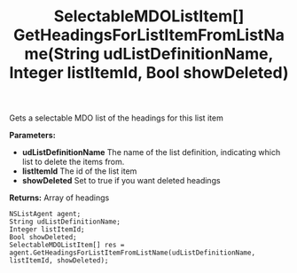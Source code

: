 ﻿---
uid: crmscript_ref_NSListAgent_GetHeadingsForListItemFromListName
title: SelectableMDOListItem[] GetHeadingsForListItemFromListName(String udListDefinitionName, Integer listItemId, Bool showDeleted)
intellisense: NSListAgent.GetHeadingsForListItemFromListName
keywords: NSListAgent, GetHeadingsForListItemFromListName
so.topic: reference
---

Gets a selectable MDO list of the headings for this list item

**Parameters:**
 - **udListDefinitionName** The name of the list definition, indicating which list to delete the items from.
 - **listItemId** The id of the list item
 - **showDeleted** Set to true if you want deleted headings

**Returns:** Array of headings

```crmscript
NSListAgent agent;
String udListDefinitionName;
Integer listItemId;
Bool showDeleted;
SelectableMDOListItem[] res = agent.GetHeadingsForListItemFromListName(udListDefinitionName, listItemId, showDeleted);
```

